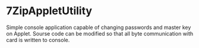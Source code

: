 ﻿# 7ZipAppletUtility
Simple console application capable of changing passwords and master key on Applet. Sourse code can be modified so that all byte communication with card is written to console.